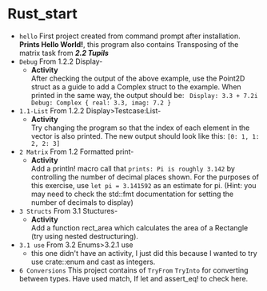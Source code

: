 # Rust_start


- ```hello``` First project created from command prompt after installation. **Prints Hello World!**, this program also contains Transposing of the matrix task from ***2.2 Tupils***
- ```Debug``` From 1.2.2 Display-
   - **Activity** <br />
After checking the output of the above example, use the Point2D struct as a guide to add a Complex struct to the example. When printed in the same way, the output should be:
``` Display: 3.3 + 7.2i```
   ``` Debug: Complex { real: 3.3, imag: 7.2 }```
- ```1.1-List``` From 1.2.2 Display>Testcase:List-
   - **Activity** <br />
Try changing the program so that the index of each element in the vector is also printed. The new output should look like this:
```[0: 1, 1: 2, 2: 3]```
- ```2 Matrix``` From 1.2 Formatted print-
   - **Activity** <br />
Add a println! macro call that ```prints: Pi is roughly 3.142``` by controlling the number of decimal places shown. For the purposes of this exercise, use ```let pi = 3.141592``` as an estimate for pi. (Hint: you may need to check the std::fmt documentation for setting the number of decimals to display)
- ```3 Structs``` From 3.1 Stuctures-
   - **Activity** <br />
Add a function rect_area which calculates the area of a Rectangle (try using nested destructuring).
- ```3.1 use``` From 3.2 Enums>3.2.1 use
  - this one didn't have an activity, I just did this because I wanted to try use crate::enum and cast as integers.
- ```6 Conversions``` This project contains of ```TryFrom``` ```TryInto``` for converting between types. Have used match, If let and assert_eq! to check here.
